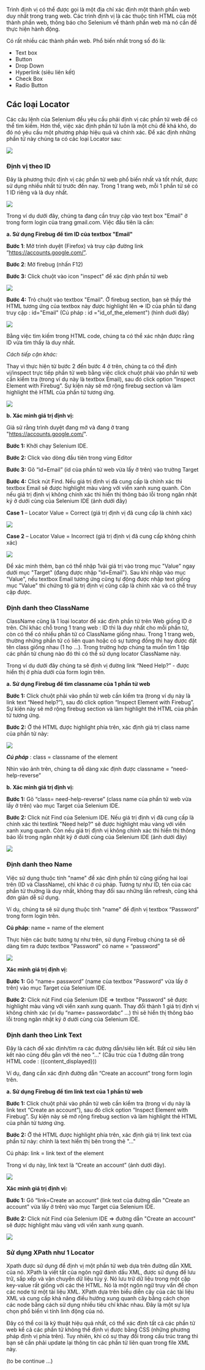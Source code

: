 Trình định vị có thể được gọi là một địa chỉ xác định một thành phần web duy nhất trong trang web. Các trình định vị là các thuộc tính HTML của một thành phần web, thông báo cho Selenium về thành phần web mà nó cần để thực hiện hành động.

Có rất nhiều các thành phần web. Phổ biến nhất trong số đó là:
* Text box
* Button
* Drop Down
* Hyperlink (siêu liên kết)
* Check Box
* Radio Button

## Các loại Locator

Các câu lệnh của Selenium đều yêu cầu phải định vị các phần tử web để có thể tìm kiếm. Hơn thế, việc xác định phần tử luôn là một chủ đề khá khó, do đó nó yêu cầu một phương pháp hiệu quả và chính xác. Để xác định những phần tử này chúng ta có các loại Locator sau:

![](https://images.viblo.asia/5f5ceec1-6a8a-4026-bc31-65f16257adaf.jpg)

### Định vị theo ID

Đây là phương thức định vị các phần tử web phổ biến nhất và tốt nhất, được sử dụng nhiều nhất từ trước đến nay. Trong 1 trang web, mỗi 1 phần tử sẽ có 1 ID riêng và là duy nhất.

![](https://images.viblo.asia/fe6bc17f-5a9d-4007-a891-68988c4e2854.jpg)

Trong ví dụ dưới đây, chúng ta đang cần truy cập vào text box "Email" ở trong form login của trang gmail.com. Việc đầu tiên là cần:

**a. Sử dụng Firebug để tìm ID của textbox "Email"**

**Bước 1**: Mở trình duyệt (Firefox) và truy cập đường link “https://accounts.google.com/”.

**Bước 2**: Mở firebug (nhấn F12)

**Bước 3:** Click chuột vào icon "inspect" để xác định phần tử web

![](https://images.viblo.asia/fffa1a39-0c42-4abb-87c8-254af0f0dee2.jpg)

**Bước 4:** Trỏ chuột vào textbox "Email". Ở firebug section, bạn sẽ thấy thẻ HTML tương ứng của textbox này được highlight lên
=> ID của phần tử đang truy cập : id="Email" (Cú pháp : id ="id_of_the_element") (hình duới đây)

![](https://images.viblo.asia/ffcb3775-fec8-4cee-be36-8a9dcdaabbdb.jpg)

Bằng việc tìm kiếm trong HTML code, chúng ta có thể xác nhận được rằng ID vừa tìm thấy là duy nhất.

*Cách tiếp cận khác:*

Thay vì thực hiện từ bước 2 đến bước 4 ở trên, chúng ta có thể  định vị/inspect trực tiếp phần tử web bằng việc click chuột phải vào phần tử web cần kiểm tra (trong ví dụ này là textbox Email), sau đó click option “Inspect Element with Firebug”. Sự kiện này sẽ mở rộng firebug section và làm highlight thẻ HTML của phần tử tương ứng.

![](https://images.viblo.asia/3b5c3bdf-79a6-4535-9e49-5fec00819a55.jpg)

**b. Xác minh giá trị định vị:**

Giả sử rằng trình duyệt đang mở và đang ở trang "https://accounts.google.com/".

**Bước 1:** Khởi chạy Selenium IDE.

**Bước 2:** Click vào dòng đầu tiên trong vùng Editor

**Bước 3:** Gõ “id=Email” (id của phần tử web vừa lấy ở trên) vào trường Target 

**Bước 4:** Click nút Find. Nếu giá trị định vị đã cung cấp là chính xác thì textbox Email sẽ được highlight màu vàng với viền xanh xung quanh. Còn nếu giá trị định vị không chính xác thì hiển thị thông báo lỗi trong ngăn nhật ký ở dưới cùng của Selenium IDE (ảnh dưới đây)

**Case 1** – Locator Value = Correct (giá trị định vị đã cung cấp là chính xác)

![](https://images.viblo.asia/2a3cbaf7-3971-4636-a19d-cc06e4a3f29a.jpg)

**Case 2** – Locator Value = Incorrect (giá trị định vị đã cung cấp không chính xác)

![](https://images.viblo.asia/8d1eea76-5f3d-47d3-8d2f-b42de4abbfe6.jpg)

Để xác minh thêm, bạn có thể nhập 1vài giá trị vào trong mục "Value" ngay dưới mục "Target" (đang được nhập "id=Email"). Sau khi nhập vào mục "Value", nếu textbox Email tương ứng cũng tự động được nhập text giống mục "Value" thì chứng tỏ giá trị định vị cũng cấp là chính xác và có thể truy cập được.

### Định danh theo ClassName

ClassName cũng là 1 loại locator  để xác định phần tử trên Web giống ID ở trên. Chỉ khác chỗ trong 1 trang web : ID thì là duy nhất cho mỗi phần tử, còn có thể có nhiều phần tử có ClassName giống nhau. Trong 1 trang web, thường những phần tử có liên quan hoặc có sự tương đồng thì hay được đặt tên class giống nhau (1 họ ...).
Trong trường hợp chúng ta muốn tìm 1 tập các phần tử chung nào đó thì có thể sử dụng locator ClassName này.

Trong ví dụ dưới đây chúng ta sẽ định vị đường link “Need Help?” - được hiển thị ở phía dưới của form login trên.

**a. Sử dụng Firebug để tìm classname của 1 phần tử web**

**Bước 1:** Click chuột phải vào phần tử web cần kiểm tra (trong ví dụ này là link text “Need help?”), sau đó click option “Inspect Element with Firebug”. Sự kiện này sẽ mở rộng firebug section và làm highlight thẻ HTML của phần tử tương ứng.

**Bước 2:** Ở thẻ HTML được highlight phía trên, xác định giá trị class name của phần tử này:

![](https://images.viblo.asia/9dcd6058-abd1-48fd-90e3-d8ce25863d85.jpg)

***Cú pháp*** : class = classname of the element

Nhìn vảo ảnh trên, chúng ta dễ dàng xác định được classname = “need-help-reverse”

**b. Xác minh giá trị định vị:**

**Bước 1:** Gõ “class= need-help-reverse” (class name của phần tử web vừa lấy ở trên) vào mục Target của Selenium IDE.

**Bước 2:** Click nút Find của Selenium IDE. Nếu giá trị định vị đã cung cấp là chính xác thì textlink "Need help?" sẽ được highlight màu vàng với viền xanh xung quanh. Còn nếu giá trị định vị không chính xác thì hiển thị thông báo lỗi trong ngăn nhật ký ở dưới cùng của Selenium IDE (ảnh dưới đây)

![](https://images.viblo.asia/dda0d3d5-7d1a-4edd-bf22-c4b2e02d5832.jpg)

### Định danh theo Name

Việc sử dụng thuộc tính "name" để xác định phần tử cũng giống hai loại trên (ID và ClassName), chỉ khác ở cú pháp. Tương tự như ID, tên của các phần tử thường là duy nhất, không thay đổi sau những lần refresh, cũng khá đơn giản dễ sử dụng.

Ví dụ, chúng ta sẽ sử dụng thuộc tính "name" để định vị textbox “Password” trong form login trên.

**Cú pháp**: name = name of the element

Thực hiện các bước tương tự như trên, sử dụng Firebug chúng ta sẽ dễ dàng tìm ra được textbox "Password" có name = “password”

![](https://images.viblo.asia/2bf14a62-4caf-4deb-820d-18733ff2a682.png)

**Xác minh giá trị định vị:**

**Bước 1:** Gõ “name= password”  (name của textbox "Password" vừa lấy ở trên) vào mục Target của Selenium IDE.

**Bước 2:** Click nút Find của Selenium IDE =>  textbox "Password" sẽ được highlight màu vàng với viền xanh xung quanh.
Thay đổi thành 1 giá trị định vị không chính xác (ví dụ “name= passwordabc” ...) thì sẽ hiển thị thông báo lỗi trong ngăn nhật ký ở dưới cùng của Selenium IDE.

### Định danh theo Link Text

Đây là cách để xác định/tìm ra các đường dẫn/siêu liên kết. Bất cứ siêu liên kết nào cũng đều gắn với thẻ neo "<a>...</a>" (Cấu trúc của 1 đường dẫn trong HTML code : (<a>{content_displayed}</a>))
    
Ví dụ, đang cần xác định đường dẫn “Create an account” trong form login trên.

**a. Sử dụng Firebug để tìm link text của 1 phần tử web**

**Bước 1:** Click chuột phải vào phần tử web cần kiểm tra (trong ví dụ này là link text “Create an account”), sau đó click option “Inspect Element with Firebug”. Sự kiện này sẽ mở rộng firebug section và làm highlight thẻ HTML của phần tử tương ứng.

**Bước 2:** Ở thẻ HTML được highlight phía trên, xác định giá trị link text của phần tử này: chính là text hiển thị bên trong thẻ "<a>...</a>"

Cú pháp: link = link text of the element

Trong ví dụ này, link text là “Create an account” (ảnh dưới đây).

![](https://images.viblo.asia/661be495-dcc0-43bb-8c5a-3ce276d5c569.jpg)

**Xác minh giá trị định vị:**

**Bước 1:** Gõ “link=Create an account”  (link text của đường dẫn "Create an account" vừa lấy ở trên) vào mục Target của Selenium IDE.

**Bước 2:** Click nút Find của Selenium IDE =>  đường dẫn "Create an account" sẽ được highlight màu vàng với viền xanh xung quanh.

![](https://images.viblo.asia/6e10c5c0-5820-4a94-b934-675eed487a98.jpg)

### Sử dụng XPath như 1 Locator

Xpath được sử dụng để định vị một phần tử web dựa trên đường dẫn XML của nó. XPath là viết tắt của ngôn ngữ đánh dấu XML, được sử dụng để lưu trữ, sắp xếp và vận chuyển dữ liệu tùy ý. Nó lưu trữ dữ liệu trong một cặp key-value rất giống với các thẻ HTML. Nó là một ngôn ngữ truy vấn để chọn các node từ một tài liệu XML. XPath dựa trên biểu diễn cây của các tài liệu XML và cung cấp khả năng điều hướng xung quanh cây bằng cách chọn các node bằng cách sử dụng nhiều tiêu chí khác nhau. Đây là một sự lựa chọn phổ biến vì tính linh động của nó.

Đây có thể coi là kỹ thuật hiệu quả nhất, có thể xác định tất cả các phần tử web kể cả các phần tử không thể định vị được bằng CSS (những phương pháp định vị phía trên). Tuy nhiên, khi có sự thay đổi trong cấu trúc trang thì bạn sẽ cần phải update lại thông tin các phần tử liên quan trong file XML này.

(to be continue ...)
